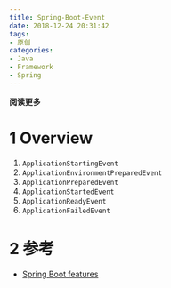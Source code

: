 ```yaml
---
title: Spring-Boot-Event
date: 2018-12-24 20:31:42
tags: 
- 原创
categories: 
- Java
- Framework
- Spring
---
```


**阅读更多**

<!--more-->

# 1 Overview

1. `ApplicationStartingEvent`
1. `ApplicationEnvironmentPreparedEvent`
1. `ApplicationPreparedEvent`
1. `ApplicationStartedEvent`
1. `ApplicationReadyEvent`
1. `ApplicationFailedEvent`

# 2 参考

* [Spring Boot features](https://docs.spring.io/spring-boot/docs/2.1.1.RELEASE/reference/htmlsingle/#boot-features)
